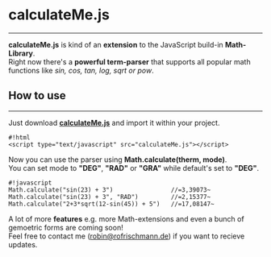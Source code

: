 # calculateMe.js #
----------------------------------- 
    
**calculateMe.js** is kind of an **extension** to the JavaScript build-in **Math-Library**.   
Right now there's a **powerful term-parser** that supports all popular math functions like *sin, cos, tan, log, sqrt or pow*.   

## **How to use**
-----------------------------------

Just download **[calculateMe.js](https://bitbucket.org/Grindelwald/calculateme.js/downloads/calculateMe%5Bversion0.0.1-15.09.14%5D.zip)** and import it within your project.    
```
#!html
<script type="text/javascript" src="calculateMe.js"></script>

```    
    
    
Now you can use the parser using **Math.calculate(therm, mode)**.   
You can set mode to **"DEG"**, **"RAD"** or **"GRA"** while default's set to **"DEG"**.
```
#!javascript 
Math.calculate("sin(23) + 3")                //=3,39073~
Math.calculate("sin(23) + 3", "RAD")         //=2,15377~
Math.calculate("2+3*sqrt(12-sin(45)) + 5")   //=17,08147~

```  
        
A lot of more **features** e.g. more Math-extensions and even a bunch of gemoetric forms are coming soon!   
Feel free to contact me ([robin@rofrischmann.de](mailto:robin@rofrischmann.de)) if you want to recieve updates.